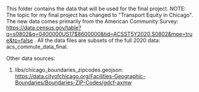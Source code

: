 This folder contains the data that will be used for the final project. NOTE: The topic for my final project has changed to "Transport Equity in Chicago". The new data comes primarily from the American Community Survey: https://data.census.gov/table?q=s0802&g=0400000US17$8600000&tid=ACSST5Y2020.S0802&moe=true&tp=false . All the data files are subsets of the full 2020 data: acs_commute_data_final.

Other data sources:
1. libs/chicago_boundaries_zipcodes.geojson: https://data.cityofchicago.org/Facilities-Geographic-Boundaries/Boundaries-ZIP-Codes/gdcf-axmw
